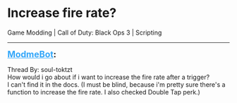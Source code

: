 # Increase fire rate?
Game Modding | Call of Duty: Black Ops 3 | Scripting

---
<strong style="font-size: 1.4em;"><span style="text-decoration: underline;text-decoration-color: #34a7f9;"><span style="color:#34a7f9;">ModmeBot</span></span>:</strong>

<p>Thread By: soul-toktzt<br />How would i go about if i want to increase the fire rate after a trigger? <br />I can&#39;t find it in the docs. (I must be blind, because i&#39;m pretty sure there&#39;s a function to increase the fire rate. I also checked Double Tap perk.)</p>
